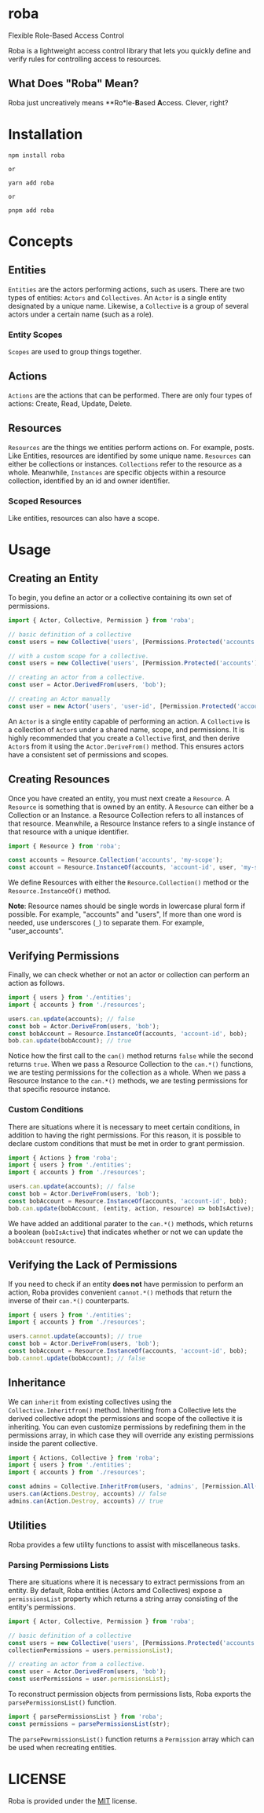 # roba
Flexible Role-Based Access Control

Roba is a lightweight access control library that lets you quickly define and verify rules for controlling access to resources.

## What Does "Roba" Mean?
Roba just uncreatively means **Ro*le-**B**ased **A**ccess. Clever, right?

# Installation
```
npm install roba

or

yarn add roba

or

pnpm add roba
```

# Concepts
## Entities
`Entities` are the actors performing actions, such as users. There are two types of entities: `Actors` and `Collectives`. An `Actor` is a single entity designated by a unique name. Likewise, a `Collective` is a group of several actors under a certain name (such as a role).

### Entity Scopes
`Scopes` are used to group things together.

## Actions
`Actions` are the actions that can be performed. There are only four types of actions: Create, Read, Update, Delete.

## Resources
`Resources` are the things we entities perform actions on. For example, posts. Like Entities, resources are identified by some unique name. `Resources` can either be collections or instances. `Collections` refer to the resource as a whole. Meanwhile, `Instances` are specific objects within a resource collection, identified by an id and owner identifier.

### Scoped Resources
Like entities, resources can also have a scope.


# Usage

## Creating an Entity
To begin, you define an actor or a collective containing its own set of permissions.

```ts
import { Actor, Collective, Permission } from 'roba';

// basic definition of a collective
const users = new Collective('users', [Permissions.Protected('accounts'), ...]);

// with a custom scope for a collective.
const users = new Collective('users', [Permission.Protected('accounts'), ...], 'my-scope');

// creating an actor from a collective.
const user = Actor.DerivedFrom(users, 'bob');

// creating an Actor manually
const user = new Actor('users', 'user-id', [Permission.Protected('accounts'), ...], 'my-scope');
```
An `Actor` is a single entity capable of performing an action. A `Collective` is a collection of `Actor`s under a shared name, scope, and permissions. It is highly recommended that you create a `Collective` first, and then derive `Actor`s from it using the `Actor.DeriveFrom()` method. This ensures actors have a consistent set of permissions and scopes.

## Creating Resounces
Once you have created an entity, you must next create a `Resource`. A `Resource` is something that is owned by an entity. A `Resource` can either be a Collection or an Instance. a Resource Collection refers to all instances of that resource. Meanwhile, a Resource Instance refers to a single instance of that resource with a unique identifier.
```ts
import { Resource } from 'roba';

const accounts = Resource.Collection('accounts', 'my-scope');
const account = Resource.InstanceOf(accounts, 'account-id', user, 'my-scope');
```
We define Resources with either the `Resource.Collection()` method or the `Resource.InstanceOf()` method.

**Note**: Resource names should be single words in lowercase plural form if possible. For example, "accounts" and "users", If more than one word is needed, use underscores (`_`) to separate them. For example, "user_accounts".

## Verifying Permissions
Finally, we can check whether or not an actor or collection can perform an action as follows.
```ts
import { users } from './entities';
import { accounts } from './resources';

users.can.update(accounts); // false
const bob = Actor.DeriveFrom(users, 'bob');
const bobAccount = Resource.InstanceOf(accounts, 'account-id', bob);
bob.can.update(bobAccount); // true
```
Notice how the first call to the `can()` method returns `false` while the second returns `true`. When we pass a Resource Collection to the `can.*()` functions, we are testing permissions for the collection as a whole. When we pass a Resource Instance to the `can.*()` methods, we are testing permissions for that specific resource instance.

### Custom Conditions
There are situations where it is necessary to meet certain conditions, in addition to having the right permissions. For this reason, it is possible to declare custom conditions that must be met in order to grant permission.
```ts
import { Actions } from 'roba';
import { users } from './entities';
import { accounts } from './resources';

users.can.update(accounts); // false
const bob = Actor.DeriveFrom(users, 'bob');
const bobAccount = Resource.InstanceOf(accounts, 'account-id', bob);
bob.can.update(bobAccount, (entity, action, resource) => bobIsActive); // true
```
We have added an additional parater to the `can.*()` methods, which returns a boolean (`bobIsActive`) that indicates whether or not we can update the `bobAccount` resource.

## Verifying the Lack of Permissions
If you need to check if an entity **does not** have permission to perform an action, Roba provides convenient `cannot.*()` methods that return the inverse of their `can.*()` counterparts.
```ts
import { users } from './entities';
import { accounts } from './resources';

users.cannot.update(accounts); // true
const bob = Actor.DeriveFrom(users, 'bob');
const bobAccount = Resource.InstanceOf(accounts, 'account-id', bob);
bob.cannot.update(bobAccount); // false
```

## Inheritance
We can `inherit` from existing collectives using the `Collective.Inheritfrom()` method. Inheriting from a Collective lets the derived collective adopt the permissions and scope of the collective it is inheriting. You can even customize permissions by redefining them in the permissions array, in which case they will override any existing permissions inside the parent collective.

```ts
import { Actions, Collective } from 'roba';
import { users } from './entities';
import { accounts } from './resources';

const admins = Collective.InheritFrom(users, 'admins', [Permission.All('accounts')]);
users.can(Actions.Destroy, accounts) // false
admins.can(Action.Destroy, accounts) // true
```

## Utilities
Roba provides a few utility functions to assist with miscellaneous tasks.

### Parsing Permissions Lists
There are situations where it is necessary to extract permissions from an entity. By default, Roba entities (Actors amd Collectives) expose a `permissionsList` property which returns a string array consisting of the entity's permissions.
```ts
import { Actor, Collective, Permission } from 'roba';

// basic definition of a collective
const users = new Collective('users', [Permissions.Protected('accounts'), ...]);
collectionPermissions = users.permissionsList);

// creating an actor from a collective.
const user = Actor.DerivedFrom(users, 'bob');
const userPermissions = user.permissionsList);
```
To reconstruct permission objects from permissions lists, Roba exports the `parsePermissionsList()` function.
```ts
import { parsePermissionsList } from 'roba';
const permissions = parsePermissionsList(str);
```
The `parsePewrmissionsList()` function returns a `Permission` array which can be used when recreating entities.

# LICENSE
Roba is provided under the [MIT](./LICENSE) license.
